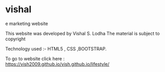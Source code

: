 # vishal
e marketing website



This website was developed by Vishal S. Lodha
The material is subject to copyright

Technology used :- 
HTML5 , CSS ,BOOTSTRAP. 

To go to website click here : 
https://vish2009.github.io/vish.github.io/lifestyle/
